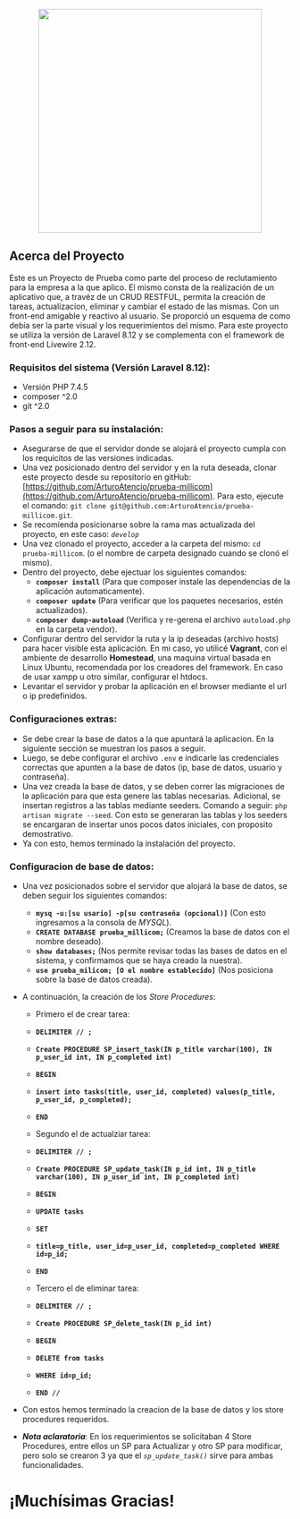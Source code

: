<p align="center"><a href="https://laravel.com" target="_blank"><img src="https://raw.githubusercontent.com/laravel/art/master/logo-lockup/5%20SVG/2%20CMYK/1%20Full%20Color/laravel-logolockup-cmyk-red.svg" width="400"></a></p>

</p>

## Acerca del Proyecto

Este es un Proyecto de Prueba como parte del proceso de reclutamiento para la empresa a la que aplico. El mismo consta de la realización de un aplicativo que, a travéz de un CRUD RESTFUL, permita la creación de tareas, actualizacíon, eliminar y cambiar el estado de las mismas. Con un front-end amigable y reactivo al usuario. Se proporció un esquema de como debía ser la parte visual y los requerimientos del mismo.
Para este proyecto se utiliza la versión de Laravel 8.12 y se complementa con el framework de front-end Livewire 2.12.

### Requisitos del sistema (Versión Laravel 8.12):
- Versión PHP 7.4.5
- composer ^2.0
- git ^2.0

### Pasos a seguir para su instalación:
- Asegurarse de que el servidor donde se alojará el proyecto cumpla con los requicitos de las versiones indicadas. 
- Una vez posicionado dentro del servidor y en la ruta deseada, clonar este proyecto desde su repositorio en gitHub: [https://github.com/ArturoAtencio/prueba-millicom](https://github.com/ArturoAtencio/prueba-millicom). Para esto, ejecute el comando: `git clone git@github.com:ArturoAtencio/prueba-millicom.git`.
- Se recomienda posicionarse sobre la rama mas actualizada del proyecto, en este caso: *`develop`*
- Una vez clonado el proyecto, acceder a la carpeta del mismo: `cd prueba-millicom`. (o el nombre de carpeta designado cuando se clonó el mismo).
- Dentro del proyecto, debe ejectuar los siguientes comandos:
    - **`composer install`** (Para que composer instale las dependencias de la aplicación automaticamente).
    - **`composer update`** (Para verificar que los paquetes necesarios, estén actualizados).
    - **`composer dump-autoload`** (Verifica y re-gerena el archivo `autoload.php` en la carpeta vendor).
- Configurar dentro del servidor la ruta y la ip deseadas (archivo hosts) para hacer visible esta aplicación. En mi caso, yo utilicé **Vagrant**, con el ambiente de desarrollo **Homestead**, una maquina virtual basada en Linux Ubuntu, recomendada por los creadores del framework. En caso de usar xampp u otro similar, configurar el htdocs.
- Levantar el servidor y probar la aplicación en el browser mediante el url o ip predefinidos.

### Configuraciones extras:
- Se debe crear la base de datos a la que apuntará la aplicacion. En la siguiente sección se muestran los pasos a seguir.
- Luego, se debe configurar el archivo `.env` e indicarle las credenciales correctas que apunten a la base de datos (ip, base de datos, usuario y contraseña).
- Una vez creada la base de datos, y se deben correr las migraciones de la aplicación para que esta genere las tablas necesarias. Adicional, se insertan registros a las tablas mediante seeders. Comando a seguir: `php artisan migrate --seed`. Con esto se generaran las tablas y los seeders se encargaran de insertar unos pocos datos iniciales, con proposito demostrativo.
- Ya con esto, hemos terminado la instalación del proyecto.

### Configuracion de base de datos:
- Una vez posicionados sobre el servidor que alojará la base de datos, se deben seguir los siguientes comandos:
    - **`mysq -u:[su usario] -p[su contraseña (opcional)]`** (Con esto ingresamos a la consola de *MYSQL*).
    - **`CREATE DATABASE prueba_millicom;`** (Creamos la base de datos con el nombre deseado).
    - **`show databases;`** (Nos permite revisar todas las bases de datos en el sistema, y confirmamos que se haya creado la nuestra).
    - **`use prueba_milicom; [O el nombre establecido]`** (Nos posiciona sobre la base de datos creada).
- A continuación, la creación de los *Store Procedures*:

    - Primero el de crear tarea:
    - **`DELIMITER // ;`**
    - **`Create PROCEDURE SP_insert_task(IN p_title varchar(100), IN p_user_id int, IN p_completed int)`** 
    - **`BEGIN`**
    - **`insert into tasks(title, user_id, completed) values(p_title, p_user_id, p_completed);`** 
    - **`END`**

    - Segundo el de actualziar tarea:
    - **`DELIMITER // ;`**
    - **`Create PROCEDURE SP_update_task(IN p_id int, IN p_title varchar(100), IN p_user_id int, IN p_completed int)`** 
    - **`BEGIN`**    
    - **`UPDATE tasks`**
    - **`SET`**
    - **`title=p_title, user_id=p_user_id, completed=p_completed WHERE id=p_id;`**
    - **`END`**

    - Tercero el de eliminar tarea:
    - **`DELIMITER // ;`**
    - **`Create PROCEDURE SP_delete_task(IN p_id int)`**
    - **`BEGIN `**
    - **`DELETE from tasks`**
    - **`WHERE id=p_id;`**
    - **`END //`**

- Con estos hemos terminado la creacion de la base de datos y los store procedures requeridos.
- ***Nota aclaratoria***: En los requerimientos se solicitaban 4 Store Procedures, entre ellos un SP para Actualizar y otro SP para modificar, pero solo se crearon 3 ya que el *`sp_update_task()`* sirve para ambas funcionalidades.

# ¡Muchísimas Gracias!
